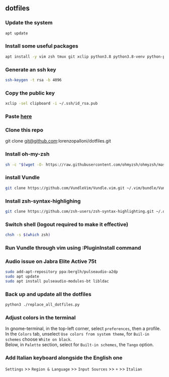 ## dotfiles

### Update the system
```sh
apt update
```

### Install some useful packages
```sh
apt install -y vim zsh tmux git xclip python3.8 python3.8-venv python-pip
```

### Generate an ssh key
```sh
ssh-keygen -t rsa -b 4096
```

### Copy the public key
```sh
xclip -sel clipboard -i ~/.ssh/id_rsa.pub
```

### Paste [here](https://github.com/settings/keys)

### Clone this repo
git clone git@github.com:lorenzopalloni/dotfiles.git

### Install oh-my-zsh
```sh
sh -c "$(wget -O- https://raw.githubusercontent.com/ohmyzsh/ohmyzsh/master/tools/install.sh)"
```

### install Vundle
```sh
git clone https://github.com/VundleVim/Vundle.vim.git ~/.vim/bundle/Vundle.vim
```

### Install zsh-syntax-highlighing
```sh
git clone https://github.com/zsh-users/zsh-syntax-highlighting.git ~/.oh-my-zsh/custom/plugins/zsh-syntax-highlighting
```

### Switch shell (logout required to make it effective)
```sh
chsh -s $(which zsh)
```

### Run Vundle through vim using :PluginInstall command

### Audio issue on Jabra Elite Active 75t
```sh
sudo add-apt-repository ppa:berglh/pulseaudio-a2dp
sudo apt update
sudo apt install pulseaudio-modules-bt libldac
```

### Back up and update all the dotfiles
```sh
python3 ./replace_all_dotfiles.py
```

### Adjust colors in the terminal
In gnome-terminal, in the top-left corner, select `preferences`, then a profile.  
In the `Colors` tab, unselect `Use colors from system theme`, for `Buil-in schemes` choose `White on black`.  
Below, in `Palette` section, select for `Built-in schemes`, the `Tango` option.  

### Add Italian keyboard alongside the English one
`Settings` >> `Region & Language` >> `Input Sources` >> `+` >> `Italian`

